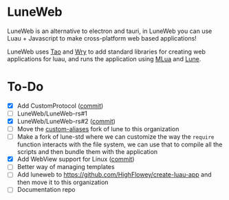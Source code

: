 # LuneWeb

LuneWeb is an alternative to electron and tauri, in LuneWeb you can use Luau + Javascript to make cross-platform web based applications!

LuneWeb uses [Tao](https://github.com/tauri-apps/tao) and [Wry](https://github.com/tauri-apps/wry) to add standard libraries for creating web applications for luau, and runs the application using [MLua](https://github.com/mlua-rs/mlua) and [Lune](https://github.com/lune-org/lune).

# To-Do

- [x] Add CustomProtocol ([commit](https://github.com/LuneWeb/LuneWeb-rs/commit/09cd20c6892b78a24d45630ec31739a590d75d20))
- [ ] LuneWeb/LuneWeb-rs#1
- [x] LuneWeb/LuneWeb-rs#2 ([commit](https://github.com/LuneWeb/LuneWeb-rs/commit/f4e1b3b3afd8f9b48942b633bb7e783954cf3d76))
- [ ] Move the [custom-aliases](https://github.com/HighFlowey/luneweb/tree/custom-aliases) fork of lune to this organization
- [ ] Make a fork of lune-std where we can customize the way the `require` function interacts with the file system, we can use that to compile all the scripts and then bundle them with the application
- [x] Add WebView support for Linux ([commit](https://github.com/LuneWeb/LuneWeb-rs/commit/b7efd57c9be92f78f975007d58d18a140380ebc5))
- [ ] Better way of managing templates
- [ ] Add luneweb to https://github.com/HighFlowey/create-luau-app and then move it to this organization
- [ ] Documentation repo
